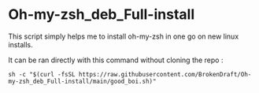 # Oh-my-zsh_deb_Full-install

This script simply helps me to install oh-my-zsh in one go on new linux installs.

It can be ran directly with this command without cloning the repo :

`sh -c "$(curl -fsSL https://raw.githubusercontent.com/BrokenDraft/Oh-my-zsh_deb_Full-install/main/good_boi.sh)"`
